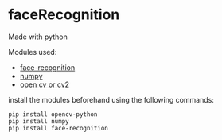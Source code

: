 # faceRecognition

Made with python

Modules used:
- [face-recognition](https://pypi.org/project/face-recognition/)
- [numpy](https://pypi.org/project/numpy/)
- [open cv or cv2](https://pypi.org/project/opencv-python/)

install the modules beforehand using the following commands:
```
pip install opencv-python
pip install numpy
pip install face-recognition
```

